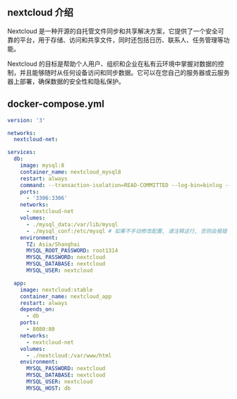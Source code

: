 ## nextcloud 介绍

Nextcloud 是一种开源的自托管文件同步和共享解决方案，它提供了一个安全可靠的平台，用于存储、访问和共享文件，同时还包括日历、联系人、任务管理等功能。

Nextcloud 的目标是帮助个人用户、组织和企业在私有云环境中掌握对数据的控制，并且能够随时从任何设备访问和同步数据。它可以在您自己的服务器或云服务器上部署，确保数据的安全性和隐私保护。

## docker-compose.yml

```yml
version: '3'

networks:
  nextcloud-net:

services:
  db:
    image: mysql:8
    container_name: nextcloud_mysql8
    restart: always
    command: --transaction-isolation=READ-COMMITTED --log-bin=binlog --binlog-format=ROW
    ports:
      - '3306:3306'
    networks:
      - nextcloud-net
    volumes:
      - ./mysql_data:/var/lib/mysql
      - ./mysql_conf:/etc/mysql # 如果不手动修改配置, 请注释这行, 否则会报错
    environment:
      TZ: Asia/Shanghai
      MYSQL_ROOT_PASSWORD: root1314
      MYSQL_PASSWORD: nextcloud
      MYSQL_DATABASE: nextcloud
      MYSQL_USER: nextcloud

  app:
    image: nextcloud:stable
    container_name: nextcloud_app
    restart: always
    depends_on:
      - db
    ports:
      - 8080:80
    networks:
      - nextcloud-net
    volumes:
      - ./nextcloud:/var/www/html
    environment:
      MYSQL_PASSWORD: nextcloud
      MYSQL_DATABASE: nextcloud
      MYSQL_USER: nextcloud
      MYSQL_HOST: db
```
